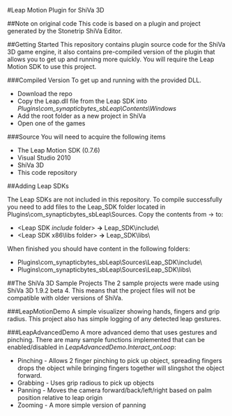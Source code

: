 #Leap Motion Plugin for ShiVa 3D

##Note on original code
This code is based on a plugin and project generated by the Stonetrip ShiVa Editor.

##Getting Started
This repository contains plugin source code for the ShiVa 3D game engine, it also contains pre-compiled version of the plugin that allows you to get up and running more quickly.  You will require the Leap Motion SDK to use this project.

###Compiled Version
To get up and running with the provided DLL.
* Download the repo
* Copy the Leap.dll file from the Leap SDK into *Plugins\com_synapticbytes_sbLeap\Contents\Windows*
* Add the root folder as a new project in ShiVa
* Open one of the games

###Source
You will need to acquire the following items
* The Leap Motion SDK (0.7.6)
* Visual Studio 2010
* ShiVa 3D
* This code repository

##Adding Leap SDKs

The Leap SDKs are not included in this repository.  To compile successfully you need to add files to the Leap_SDK folder located in Plugins\com_synapticbytes_sbLeap\Sources\.  Copy the contents from -> to:

* <Leap SDK *include* folder> **->** Leap_SDK\include\
* <Leap SDK x86\libs folder>  **->** Leap_SDK\libs\

When finished you should have content in the following folders:

* Plugins\com_synapticbytes_sbLeap\Sources\Leap_SDK\include\
* Plugins\com_synapticbytes_sbLeap\Sources\Leap_SDK\libs\

##The ShiVa 3D Sample Projects
The 2 sample projects were made using ShiVa 3D 1.9.2 beta 4.  This means that the project files will not be compatible with older versions of ShiVa.

###LeapMotionDemo
A simple visualizer showing hands, fingers and grip radius.  This project also has simple logging of any detected leap gestures.

###LeapAdvancedDemo
A more advanced demo that uses gestures and pinching.  There are many sample functions implemented that can be enabled/disabled in *LeapAdvancedDemo.Interact_onLoop*:

* Pinching - Allows 2 finger pinching to pick up object, spreading fingers drops the object while bringing fingers together will slingshot the object forward.
* Grabbing - Uses grip radious to pick up objects
* Panning  - Moves the camera forward/back/left/right based on palm position relative to leap origin
* Zooming  - A more simple version of panning
